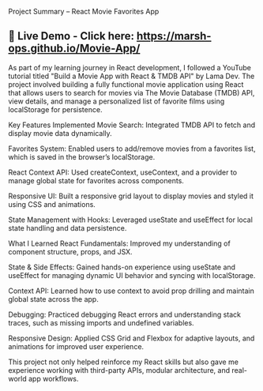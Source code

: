 Project Summary – React Movie Favorites App
## 🚀 Live Demo - Click here: https://marsh-ops.github.io/Movie-App/

As part of my learning journey in React development, I followed a YouTube tutorial titled "Build a Movie App with React & TMDB API" by Lama Dev. The project involved building a fully functional movie application using React that allows users to search for movies via The Movie Database (TMDB) API, view details, and manage a personalized list of favorite films using localStorage for persistence.

Key Features Implemented
Movie Search: Integrated TMDB API to fetch and display movie data dynamically.

Favorites System: Enabled users to add/remove movies from a favorites list, which is saved in the browser’s localStorage.

React Context API: Used createContext, useContext, and a provider to manage global state for favorites across components.

Responsive UI: Built a responsive grid layout to display movies and styled it using CSS and animations.

State Management with Hooks: Leveraged useState and useEffect for local state handling and data persistence.

What I Learned
React Fundamentals: Improved my understanding of component structure, props, and JSX.

State & Side Effects: Gained hands-on experience using useState and useEffect for managing dynamic UI behavior and syncing with localStorage.

Context API: Learned how to use context to avoid prop drilling and maintain global state across the app.

Debugging: Practiced debugging React errors and understanding stack traces, such as missing imports and undefined variables.

Responsive Design: Applied CSS Grid and Flexbox for adaptive layouts, and animations for improved user experience.

This project not only helped reinforce my React skills but also gave me experience working with third-party APIs, modular architecture, and real-world app workflows.
